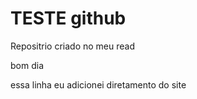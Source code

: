 # TESTE github
 Repositrio criado no meu read

 bom dia

essa linha eu adicionei diretamento do site

